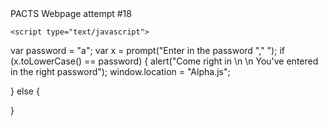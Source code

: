 
<html>
  <head>
    <meta charset="utf-8">
    <title> P.A.C.T.S. </title>
  </head>
  
 
  
  <body>
    PACTS Webpage attempt #18
    
    <script type="text/javascript">
var password = "a";
var x = prompt("Enter in the password "," ");
if (x.toLowerCase() == password) {
 alert("Come right in \n \n You've entered in the right password");
 window.location = "Alpha.js";

}
else {

}
</script>

    
  </body>
  </html>
  
  
    
